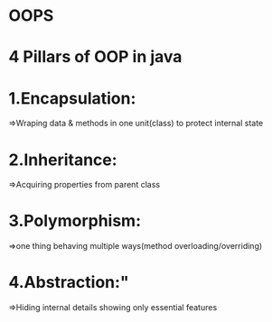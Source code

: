# OOPS

# 4 Pillars of OOP in java

# 1.Encapsulation:
  =>Wraping data & methods in one unit(class) to protect internal state

  # 2.Inheritance:
  =>Acquiring properties from parent class

  # 3.Polymorphism:
  =>one thing behaving multiple ways(method overloading/overriding)

  # 4.Abstraction:"
  =>Hiding internal details showing only essential features